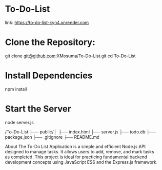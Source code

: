 # To-Do-List
link: https://to-do-list-kyn4.onrender.com
# Clone the Repository:
git clone git@github.com:XMosuma/To-Do-List.git
cd To-Do-List

# Install Dependencies
npm install

# Start the Server
node server.js 

/To-Do-List
├── public/
│   ├── index.html
├── server.js
├── todo.db
├── package.json
├── .gitignore
├── README.md


About
The To-Do List Application is a simple and efficient Node.js API designed to manage tasks. It allows users to add, remove, and mark tasks as completed. This project is ideal for practicing fundamental backend development concepts using JavaScript ES6 and the Express.js framework.
